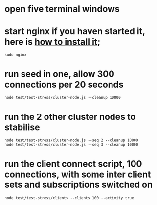 
# open five terminal windows

# start nginx if you haven started it, here is [how to install it](https://medium.com/@ThomasTan/installing-nginx-in-mac-os-x-maverick-with-homebrew-d8867b7e8a5a);
```
sudo nginx
```

# run seed in one, allow 300 connections per 20 seconds
```
node test/test-stress/cluster-node.js --cleanup 10000
```
# run the 2 other cluster nodes to stabilise
```
node test/test-stress/cluster-node.js --seq 2 --cleanup 10000
node test/test-stress/cluster-node.js --seq 3 --cleanup 10000
```

# run the client connect script, 100 connections, with some inter client sets and subscriptions switched on
```
node test/test-stress/clients --clients 100 --activity true
```
